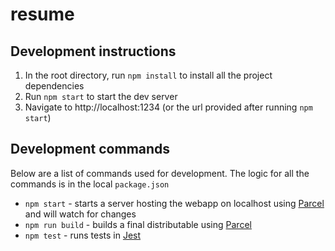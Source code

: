# resume

## Development instructions
1. In the root directory, run `npm install` to install all the project dependencies
2. Run `npm start` to start the dev server
3. Navigate to http://localhost:1234 (or the url provided after running `npm start`)

## Development commands
Below are a list of commands used for development. The logic for all the commands is in the local `package.json`
- `npm start` - starts a server hosting the webapp on localhost using
[Parcel](https://parceljs.org/)
and will watch for changes
- `npm run build` - builds a final distributable using
[Parcel](https://parceljs.org/)
- `npm test` - runs tests in
[Jest](https://jestjs.io/)
